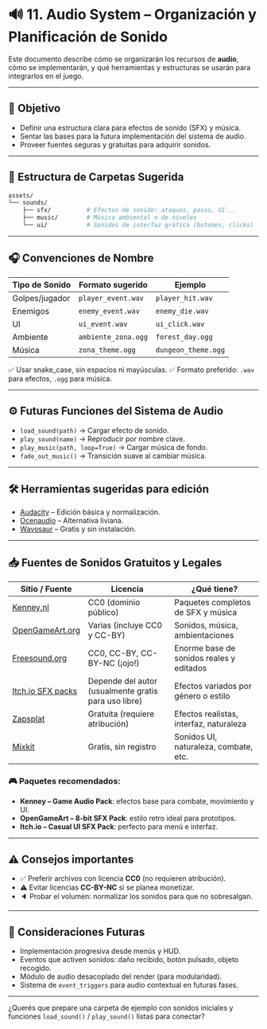 # 🔊 11. Audio System – Organización y Planificación de Sonido

Este documento describe cómo se organizarán los recursos de **audio**, cómo se implementarán, y qué herramientas y estructuras se usarán para integrarlos en el juego.

---

## 🎯 Objetivo

- Definir una estructura clara para efectos de sonido (SFX) y música.
- Sentar las bases para la futura implementación del sistema de audio.
- Proveer fuentes seguras y gratuitas para adquirir sonidos.

---

## 📁 Estructura de Carpetas Sugerida

```bash
assets/
└── sounds/
    ├── sfx/          # Efectos de sonido: ataques, pasos, UI...
    ├── music/        # Música ambiental o de niveles
    └── ui/           # Sonidos de interfaz gráfica (botones, clicks)
```

---

## 🎧 Convenciones de Nombre

| Tipo de Sonido  | Formato sugerido       | Ejemplo              |
|-----------------|------------------------|-----------------------|
| Golpes/jugador  | `player_event.wav`     | `player_hit.wav`      |
| Enemigos        | `enemy_event.wav`      | `enemy_die.wav`       |
| UI              | `ui_event.wav`         | `ui_click.wav`        |
| Ambiente        | `ambiente_zona.ogg`    | `forest_day.ogg`      |
| Música          | `zona_theme.ogg`       | `dungeon_theme.ogg`   |

✅ Usar snake_case, sin espacios ni mayúsculas.
✅ Formato preferido: `.wav` para efectos, `.ogg` para música.

---

## ⚙️ Futuras Funciones del Sistema de Audio

- `load_sound(path)` → Cargar efecto de sonido.
- `play_sound(name)` → Reproducir por nombre clave.
- `play_music(path, loop=True)` → Cargar música de fondo.
- `fade_out_music()` → Transición suave al cambiar música.

---

## 🛠️ Herramientas sugeridas para edición

- [Audacity](https://www.audacityteam.org/) – Edición básica y normalización.
- [Ocenaudio](https://www.ocenaudio.com/) – Alternativa liviana.
- [Wavosaur](https://www.wavosaur.com/) – Gratis y sin instalación.

---

## 📥 Fuentes de Sonidos Gratuitos y Legales

| Sitio / Fuente                        | Licencia                          | ¿Qué tiene?                          |
|--------------------------------------|-----------------------------------|--------------------------------------|
| [Kenney.nl](https://www.kenney.nl/assets)              | CC0 (dominio público)             | Paquetes completos de SFX y música   |
| [OpenGameArt.org](https://opengameart.org/)           | Varias (incluye CC0 y CC-BY)      | Sonidos, música, ambientaciones      |
| [Freesound.org](https://freesound.org/)               | CC0, CC-BY, CC-BY-NC (¡ojo!)       | Enorme base de sonidos reales y editados |
| [Itch.io SFX packs](https://itch.io/game-assets/tag-sound-effects) | Depende del autor (usualmente gratis para uso libre) | Efectos variados por género o estilo |
| [Zapsplat](https://www.zapsplat.com/)                 | Gratuita (requiere atribución)    | Efectos realistas, interfaz, naturaleza |
| [Mixkit](https://mixkit.co/free-sound-effects/)       | Gratis, sin registro               | Sonidos UI, naturaleza, combate, etc. |

### 🎮 Paquetes recomendados:
- **Kenney – Game Audio Pack**: efectos base para combate, movimiento y UI.  
- **OpenGameArt – 8-bit SFX Pack**: estilo retro ideal para prototipos.  
- **Itch.io – Casual UI SFX Pack**: perfecto para menú e interfaz.

---

## ⚠️ Consejos importantes

- ✅ Preferir archivos con licencia **CC0** (no requieren atribución).
- ⚠️ Evitar licencias **CC-BY-NC** si se planea monetizar.
- 🔈 Probar el volumen: normalizar los sonidos para que no sobresalgan.

---

## 🧩 Consideraciones Futuras

- Implementación progresiva desde menús y HUD.
- Eventos que activen sonidos: daño recibido, botón pulsado, objeto recogido.
- Módulo de audio desacoplado del render (para modularidad).
- Sistema de `event_triggers` para audio contextual en futuras fases.

---

¿Querés que prepare una carpeta de ejemplo con sonidos iniciales y funciones `load_sound()` / `play_sound()` listas para conectar?

